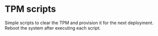 # TPM scripts

Simple scripts to clear the TPM and provision it for the next deployment. Reboot the system after executing each script.


